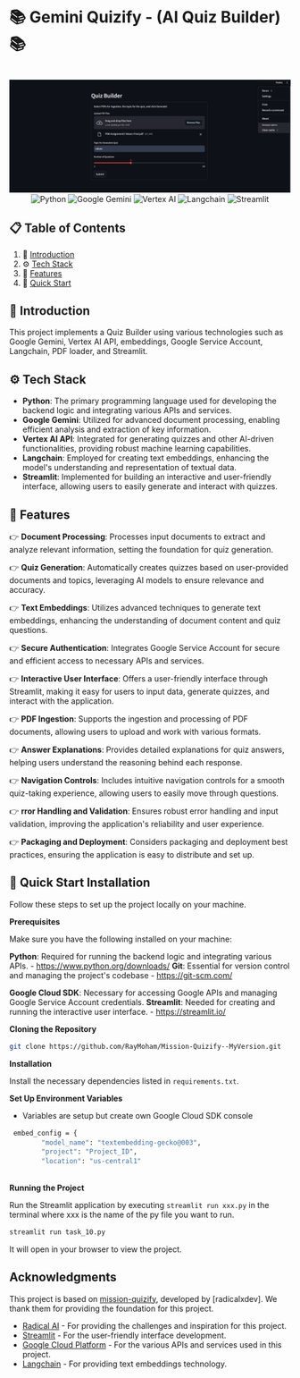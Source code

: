 # 📚 Gemini Quizify - (AI Quiz Builder) 📚

<div align="center">
  <br />
    <a>
      <img src="image.png" alt="Project Banner">
    </a>
  <br />

  <div>
  <img src="https://img.shields.io/badge/-Python-black?style=for-the-badge&logo=python&logoColor=white&color=3776AB" alt="Python" />
  <img src="https://img.shields.io/badge/-Google_Gemini-black?style=for-the-badge&logo=google&logoColor=white&color=4285F4" alt="Google Gemini" />
  <img src="https://img.shields.io/badge/-Vertex_AI-black?style=for-the-badge&logo=googlecloud&logoColor=white&color=4285F4" alt="Vertex AI" />
  <img src="https://img.shields.io/badge/-Langchain-black?style=for-the-badge&logo=python&logoColor=white&color=F4A261" alt="Langchain" />
  <img src="https://img.shields.io/badge/-Streamlit-black?style=for-the-badge&logo=streamlit&logoColor=white&color=FF4B4B" alt="Streamlit" />
  </div>


</div>

## 📋 <a name="table">Table of Contents</a>

1. 🤖 [Introduction](#introduction)
2. ⚙️ [Tech Stack](#tech-stack)
3. 🔋 [Features](#features)
4. 🤸 [Quick Start](#quick-start)


## <a name="introduction">🤖 Introduction</a>

This project implements a Quiz Builder using various technologies such as Google Gemini, Vertex AI API, embeddings, Google Service Account, Langchain, PDF loader, and Streamlit. 


## <a name="tech-stack">⚙️ Tech Stack</a>

- **Python**: The primary programming language used for developing the backend logic and integrating various APIs and services.
- **Google Gemini**: Utilized for advanced document processing, enabling efficient analysis and extraction of key information.
- **Vertex AI API**: Integrated for generating quizzes and other AI-driven functionalities, providing robust machine learning capabilities.
- **Langchain**: Employed for creating text embeddings, enhancing the model's understanding and representation of textual data.
- **Streamlit**: Implemented for building an interactive and user-friendly interface, allowing users to easily generate and interact with quizzes.

## <a name="features">🔋 Features</a>

👉 **Document Processing**: Processes input documents to extract and analyze relevant information, setting the foundation for quiz generation.

👉 **Quiz Generation**: Automatically creates quizzes based on user-provided documents and topics, leveraging AI models to ensure relevance and accuracy.

👉 **Text Embeddings**: Utilizes advanced techniques to generate text embeddings, enhancing the understanding of document content and quiz questions.

👉 **Secure Authentication**: Integrates Google Service Account for secure and efficient access to necessary APIs and services.

👉 **Interactive User Interface**: Offers a user-friendly interface through Streamlit, making it easy for users to input data, generate quizzes, and interact with the application.

👉 **PDF Ingestion**: Supports the ingestion and processing of PDF documents, allowing users to upload and work with various formats.

👉 **Answer Explanations**: Provides detailed explanations for quiz answers, helping users understand the reasoning behind each response.

👉 **Navigation Controls**: Includes intuitive navigation controls for a smooth quiz-taking experience, allowing users to easily move through questions.

👉 **rror Handling and Validation**: Ensures robust error handling and input validation, improving the application's reliability and user experience.

👉 **Packaging and Deployment**: Considers packaging and deployment best practices, ensuring the application is easy to distribute and set up.



## <a name="quick-start">🤸 Quick Start Installation</a>

Follow these steps to set up the project locally on your machine.

**Prerequisites**

Make sure you have the following installed on your machine:

**Python**: Required for running the backend logic and integrating various APIs. - https://www.python.org/downloads/
**Git**: Essential for version control and managing the project's codebase - https://git-scm.com/

**Google Cloud SDK**: Necessary for accessing Google APIs and managing Google Service Account credentials.
**Streamlit**: Needed for creating and running the interactive user interface. - https://streamlit.io/

**Cloning the Repository**

```bash
git clone https://github.com/RayMoham/Mission-Quizify--MyVersion.git
```

**Installation**

Install the necessary dependencies listed in `requirements.txt`.



**Set Up Environment Variables**
- Variables are setup but create own Google Cloud SDK console


```bash
 embed_config = {
        "model_name": "textembedding-gecko@003",
        "project": "Project_ID",
        "location": "us-central1"
        
```


**Running the Project**

Run the Streamlit application by executing `streamlit run xxx.py` in the terminal where xxx is the name of the py file you want to run.

```bash
streamlit run task_10.py
```

It will open in your browser to view the project.

## Acknowledgments

This project is based on [mission-quizify](https://github.com/radicalxdev/mission-quizify), developed by [radicalxdev]. We thank them for providing the foundation for this project.

- [Radical AI](https://www.radicalai.org/) - For providing the challenges and inspiration for this project.
- [Streamlit](https://streamlit.io/) - For the user-friendly interface development.
- [Google Cloud Platform](https://cloud.google.com/) - For the various APIs and services used in this project.
- [Langchain](https://langchain.com/) - For providing text embeddings technology.